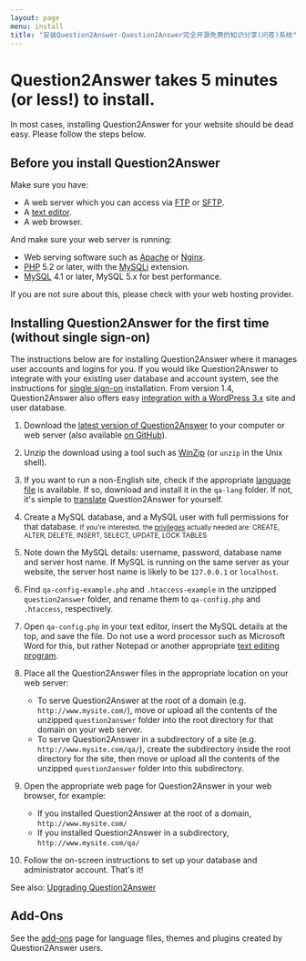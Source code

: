 ```yaml
---
layout: page
menu: install
title: "安装Question2Answer-Question2Answer完全开源免费的知识分享(问答)系统"
---
```


# Question2Answer takes 5 minutes <span class="highlight">(or less!)</span> to install.

In most cases, installing Question2Answer for your website should be dead easy. Please follow the steps below.

## Before you install Question2Answer

Make sure you have:

- A web server which you can access via [FTP](http://en.wikipedia.org/wiki/File_Transfer_Protocol) or [SFTP](http://en.wikipedia.org/wiki/SSH_file_transfer_protocol).
- A [text editor](http://en.wikipedia.org/wiki/Text_editor).
- A web browser.

And make sure your web server is running:

- Web serving software such as [Apache](http://httpd.apache.org/) or [Nginx](http://nginx.org/).
- [PHP](http://www.php.net/) 5.2 or later, with the [MySQLi](http://en.wikipedia.org/wiki/MySQLi) extension.
- [MySQL](http://www.mysql.com/) 4.1 or later, MySQL 5.x for best performance.

If you are not sure about this, please check with your web hosting provider.

## Installing Question2Answer for the first time (without single sign-on)

The instructions below are for installing Question2Answer where it manages user accounts and logins for you. If you would like Question2Answer to integrate with your existing user database and account system, see the instructions for [single sign-on](/install/single-sign-on/) installation. From version 1.4, Question2Answer also offers easy [integration with a WordPress 3.x](/install/wordpress/) site and user database.

1. Download the [latest version of Question2Answer](https://github.com/q2a/question2answer/releases) to your computer or web server (also available [on GitHub](https://github.com/q2a/question2answer)).

2. Unzip the download using a tool such as [WinZip](http://www.winzip.com/) (or `unzip` in the Unix shell).

3. If you want to run a non-English site, check if the appropriate [language file](/addons/) is available. If so, download and install it in the `qa-lang` folder. If not, it's simple to [translate](/translate/) Question2Answer for yourself.

4. Create a MySQL database, and a MySQL user with full permissions for that database.
    <small>If you're interested, the [privileges](http://dev.mysql.com/doc/mysql/en/privilege-system.html) actually needed are: CREATE, ALTER, DELETE, INSERT, SELECT, UPDATE, LOCK TABLES</small>

5. Note down the MySQL details: username, password, database name and server host name. If MySQL is running on the same server as your website, the server host name is likely to be `127.0.0.1` or `localhost`.

6. Find `qa-config-example.php` and `.htaccess-example` in the unzipped `question2answer` folder, and rename them to `qa-config.php` and `.htaccess`, respectively.

7. Open `qa-config.php` in your text editor, insert the MySQL details at the top, and save the file. Do not use a word processor such as Microsoft Word for this, but rather Notepad or another appropriate [text editing program](http://en.wikipedia.org/wiki/List_of_text_editors).

8. Place all the Question2Answer files in the appropriate location on your web server:
    - To serve Question2Answer at the root of a domain (e.g. `http://www.mysite.com/`), move or upload all the contents of the unzipped `question2answer` folder into the root directory for that domain on your web server.
    - To serve Question2Answer in a subdirectory of a site (e.g. `http://www.mysite.com/qa/`), create the subdirectory inside the root directory for the site, then move or upload all the contents of the unzipped `question2answer` folder into this subdirectory.

9. Open the appropriate web page for Question2Answer in your web browser, for example:
    - If you installed Question2Answer at the root of a domain, `http://www.mysite.com/`
    - If you installed Question2Answer in a subdirectory, `http://www.mysite.com/qa/`

10. Follow the on-screen instructions to set up your database and administrator account. That's it!

See also: [Upgrading Question2Answer](/install/upgrade/)

## Add-Ons

See the [add-ons](/addons/) page for language files, themes and plugins created by Question2Answer users.
